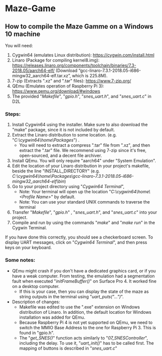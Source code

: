 # Maze-Game

## How to compile the Maze Gamme on a Windows 10 machine

You will need:

1. Cygwin64 (emulates Linux distribution): https://cygwin.com/install.html
2. Linaro (Package for compiling kernel8.img): https://releases.linaro.org/components/toolchain/binaries/7.3-2018.05/aarch64-elf/ (Download “gcc-linaro-7.3.1-2018.05-i686-mingw32_aarch64-elf.tar.xz”, which is 225.8M).
3. 7-zip (Extracts ".xz" and ".tar" files): https://www.7-zip.org/
4. QEmu (Emulates operation of Raspberry Pi 3): https://www.qemu.org/download/#windows
5. The provided "*Makefile*", "*gpio.h*", "*snes_uart.h*", and "*snes_uart.c*" in D2L



### Steps:


1. Install Cygwin64 using the installer. Make sure to also download the "make" package, since it is not included by default.
2. Extract the Linaro distribution to some location. (e.g. "*C:\cygwin64\home\Packages*") .
   * You will need to extract a compress ".tar" file from ".xz", and then extract the ".tar" file. We recommend using 7-zip since it's free, open-sourced, and a decent file archiver.
3. Install QEmu. You will only require "aarch64" under "System Emulation".
4. Edit the location of your Linaro distribution in your project's makefile, beside the line "INSTALL_DIRECTORY" (e.g. *C:\cygwin64\home\Packages\gcc-linaro-7.3.1-2018.05-i686-mingw32_aarch64-elf\bin*)
5. Go to your project directory using "*Cygwin64 Terminal*",
   * Note: Your terminal will open up the location "*C:\cygwin64\home\\<Profile Name\>*" by default. 
   * Note: You can use your standard UNIX commands to traverse the terminal
6. Transfer "*Makefile*", "*gpio.h*" , "*snes_uart.h*", and "*snes_uart.c*" into your project.
7. Compile and run by using the commands "*make*" and "*make run*" in the Cygwin Terminal.

If you have done this correctly, you should see a checkerboard screen. To display UART messages, click on "*Cygwin64 Terminal*", and then press keys on your keyboard.



### Some notes:

* QEmu might crash if you don't have a dedicated graphics card, or if you have a weak computer. From testing, the emulation had a segmentation fault when executed "*initFrameBuffer()*" on Surface Pro 4. It worked fine on a desktop computer. 
  * If this is your case, then you can display the state of the maze as string outputs in the terminal using "*uart_puts("...")*".
* Description of changes:
  * Makefile was edited to use the ".exe" extension on Windows distribution of Linaro. In addition, the default location for Windows installation was added for QEmu.
  * Because Raspberry Pi 4 is not yet supported on QEmu, we need to switch the MMIO Base Address to the one for Raspberry  Pi 3. This is found in "gpio.h".
  * The "*get_SNES()*" function acts similarly to "*07_SNESController*", including the delay. To use it, "*uart_init()*" has to be called first. The mapping of buttons is described in "*snes_uart.c*"
